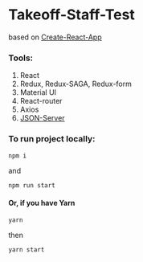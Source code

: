 # Takeoff-Staff-Test

based on [Create-React-App][df1]

### Tools:

1. React
2. Redux, Redux-SAGA, Redux-form
3. Material UI
4. React-router
5. Axios
6. [JSON-Server][df2]

### To run project locally:

```
npm i
```
and 

```
npm run start
```

#### Or, if you have Yarn

```
yarn
```

then

```
yarn start
```

 [df1]: <https://create-react-app.dev/>
 [df2]: <https://github.com/typicode/json-server#cli-usage> 
